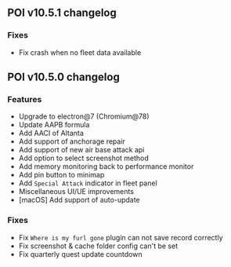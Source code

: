 ## POI v10.5.1 changelog

### Fixes

- Fix crash when no fleet data available

## POI v10.5.0 changelog

### Features

- Upgrade to electron@7 (Chromium@78)
- Update AAPB formula
- Add AACI of Altanta
- Add support of anchorage repair
- Add support of new air base attack api
- Add option to select screenshot method
- Add memory monitoring back to performance monitor
- Add pin button to minimap
- Add `Special Attack` indicator in fleet panel
- Miscellaneous UI/UE improvements
- [macOS] Add support of auto-update

### Fixes

- Fix `Where is my furl gone` plugin can not save record correctly
- Fix screenshot & cache folder config can't be set
- Fix quarterly quest update countdown

